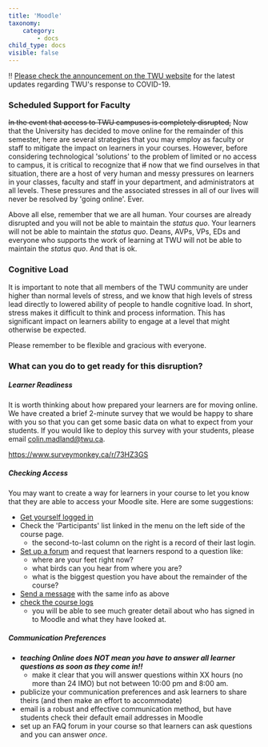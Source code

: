 ```yaml
---
title: 'Moodle'
taxonomy:
    category:
        - docs
child_type: docs
visible: false
---
```


!! [Please check the announcement on the TWU website](https://www.twu.ca) for the latest updates regarding TWU's response to COVID-19.

### Scheduled Support for Faculty


<!---
##### Monday, March 16, 2020
| Topic |  Time | Location | Zoom Link |
|---|---|---|---|
|Moving Online: Foundations   |  9:00 - 10:00 am   | Block Hall    |  [Link to Session](https://twu.zoom.us/j/826710374?pwd=a2VPZVNOWWVibXVuemFiTTNpUUR2QT09) |
| Faculty Consulting and Support     | 10:30 am - 12:00 pm  | Learning Commons  |   |
| Final Assessment Alternatives  |   1:00 - 2:00 pm  | Block Hall  | [Link to Session](https://twu.zoom.us/j/900964178?pwd=ckN2WDNiR3ZoZktCdkpzbEoyWjcwQT09)  |
|  Faculty Consulting and Support |   2:30 - 5:00 pm  | Learning Commons  |   |

##### Tuesday, March 17, 2020
| Topic |  Time | Location | Zoom Link |
|---|---|---|---|
|  Moving Online: Foundations |  9:00 - 10:00 am  |  Block Hall | [Link to Session](https://twu.zoom.us/j/280965367?pwd=MlRwOWJScnE1VTRTc1hNeHUwWjhHQT09&_ga=2.268795058.2138497719.1584210451-1486935178.1580334446)   |
|  Faculty Consulting and Support |   10:30 am - 12:00 pm  | Learning Commons  |   |
| Final Assessment Alternatives  |   1:00 - 2:00 pm  | Block Hall  | [Link to Session](https://twu.zoom.us/j/204165331?pwd=UlZLNEJLa1VlckVkY3hyOVhyWldLdz09)  |
|  Faculty Consulting and Support |   2:30 - 5:00 pm  | Learning Commons  |   |
--->

~~In the event that access to TWU campuses is completely disrupted,~~ Now that the University has decided to move online for the remainder of this semester, here are several strategies that you may employ as faculty or staff to mitigate the impact on learners in your courses. However, before considering technological 'solutions' to the problem of limited or no access to campus, it is critical to recognize that ~~if~~ now that we find ourselves in that situation, there are a host of very human and messy pressures on learners in your classes, faculty and staff in your department, and administrators at all levels. These pressures and the associated stresses in all of our lives will never be resolved by 'going online'. Ever.

Above all else, remember that we are all human. Your courses are already disrupted and you will not be able to maintain the *status quo*. Your learners will not be able to maintain the *status quo*. Deans, AVPs, VPs, EDs and everyone who supports the work of learning at TWU will not be able to maintain the *status quo*. And that is ok.

### Cognitive Load
It is important to note that all members of the TWU community are under higher than normal levels of stress, and we know that high levels of stress lead directly to lowered ability of people to handle cognitive load. In short, stress makes it difficult to think and process information. This has significant impact on learners ability to engage at a level that might otherwise be expected.

Please remember to be flexible and gracious with everyone.

### What can you do to get ready for this disruption?

##### Learner Readiness

It is worth thinking about how prepared your learners are for moving online. We have created a brief 2-minute survey that we would be happy to share with you so that you can get some basic data on what to expect from your students. If you would like to deploy this survey with your students, please email [colin.madland@twu.ca](mailto:colin.madland@twu.ca).


<https://www.surveymonkey.ca/r/73HZ3GS>

##### Checking Access

You may want to create a way for learners in your course to let you know that they are able to access your Moodle site. Here are some suggestions:

- [Get yourself logged in](https://create.twu.ca/help/moodle/basics/introduction)
- Check the 'Participants' list linked in the menu on the left side of the course page.
  - the second-to-last column on the right is a record of their last login.
- [Set up a forum](https://create.twu.ca/help/moodle/faculty/activity-or-resource/creating-a-forum) and request that learners respond to a question like:
  - where are your feet right now?
  - what birds can you hear from where you are?
  - what is the biggest question you have about the remainder of the course?
- [Send a message](https://create.twu.ca/help/moodle/faculty/participants/sending-mass-messages) with the same info as above
- [check the course logs](https://create.twu.ca/help/moodle/faculty/participants/view-course-logs)
  - you will be able to see much greater detail about who has signed in to Moodle and what they have looked at.

##### Communication Preferences
- ***teaching Online does NOT mean you have to answer all learner questions as soon as they come in!!***
  - make it clear that you will answer questions within XX hours (no more than 24 IMO) but not between 10:00 pm and 8:00 am.
- publicize your communication preferences and ask learners to share theirs (and then make an effort to accommodate)
- email is a robust and effective communication method, but have students check their default email addresses in Moodle
- set up an FAQ forum in your course so that learners can ask questions and you can answer *once*.
